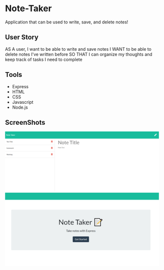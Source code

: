 # Note-Taker
Application that can be used to write, save, and delete notes!

## User Story

AS A user, I want to be able to write and save notes
I WANT to be able to delete notes I've written before
SO THAT I can organize my thoughts and keep track of tasks I need to complete

## Tools
* Express
* HTML
* CSS
* Javascript
* Node.js

## ScreenShots
<img src="notepad.PNG">
<img src="frontcover.PNG">